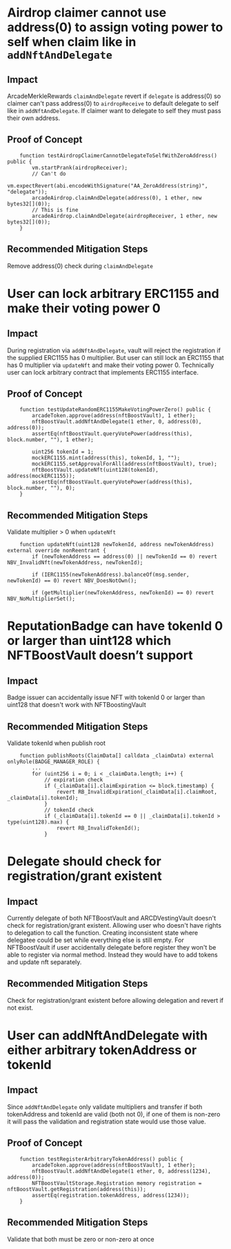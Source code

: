 # Airdrop claimer cannot use address(0) to assign voting power to self when claim like in `addNftAndDelegate`

## Impact
ArcadeMerkleRewards `claimAndDelegate` revert if `delegate` is address(0) so claimer can't pass address(0) to `airdropReceive` to default delegate to self like in `addNftAndDelegate`. If claimer want to delegate to self they must pass their own address.

## Proof of Concept
```
    function testAirdropClaimerCannotDelegateToSelfWithZeroAddress() public {
        vm.startPrank(airdropReceiver);
        // Can't do
        vm.expectRevert(abi.encodeWithSignature("AA_ZeroAddress(string)", "delegate"));
        arcadeAirdrop.claimAndDelegate(address(0), 1 ether, new bytes32[](0));
        // This is fine
        arcadeAirdrop.claimAndDelegate(airdropReceiver, 1 ether, new bytes32[](0));
    }
```

## Recommended Mitigation Steps
Remove address(0) check during `claimAndDelegate`

# User can lock arbitrary ERC1155 and make their voting power 0

## Impact
During registration via `addNftAndDelegate`, vault will reject the registration if the supplied ERC1155 has 0 multiplier. But user can still lock an ERC1155 that has 0 multiplier via `updateNft` and make their voting power 0. Technically user can lock arbitrary contract that implements ERC1155 interface.

## Proof of Concept
```
    function testUpdateRandomERC1155MakeVotingPowerZero() public {
        arcadeToken.approve(address(nftBoostVault), 1 ether);
        nftBoostVault.addNftAndDelegate(1 ether, 0, address(0), address(0));
        assertEq(nftBoostVault.queryVotePower(address(this), block.number, ""), 1 ether);

        uint256 tokenId = 1;
        mockERC1155.mint(address(this), tokenId, 1, "");
        mockERC1155.setApprovalForAll(address(nftBoostVault), true);
        nftBoostVault.updateNft(uint128(tokenId), address(mockERC1155));
        assertEq(nftBoostVault.queryVotePower(address(this), block.number, ""), 0);
    }
```

## Recommended Mitigation Steps
Validate multiplier > 0 when `updateNft`
```
    function updateNft(uint128 newTokenId, address newTokenAddress) external override nonReentrant {
        if (newTokenAddress == address(0) || newTokenId == 0) revert NBV_InvalidNft(newTokenAddress, newTokenId);

        if (IERC1155(newTokenAddress).balanceOf(msg.sender, newTokenId) == 0) revert NBV_DoesNotOwn();

        if (getMultiplier(newTokenAddress, newTokenId) == 0) revert NBV_NoMultiplierSet();
```

# ReputationBadge can have tokenId 0 or larger than uint128 which NFTBoostVault doesn’t support

## Impact
Badge issuer can accidentally issue NFT with tokenId 0 or larger than uint128 that doesn't work with NFTBoostingVault

## Recommended Mitigation Steps
Validate tokenId when publish root
```
    function publishRoots(ClaimData[] calldata _claimData) external onlyRole(BADGE_MANAGER_ROLE) {
        ...
        for (uint256 i = 0; i < _claimData.length; i++) {
            // expiration check
            if (_claimData[i].claimExpiration <= block.timestamp) {
                revert RB_InvalidExpiration(_claimData[i].claimRoot, _claimData[i].tokenId);
            }
            // tokenId check
            if (_claimData[i].tokenId == 0 || _claimData[i].tokenId > type(uint128).max) {
                revert RB_InvalidTokenId();
            }
```

# Delegate should check for registration/grant existent

## Impact
Currently delegate of both NFTBoostVault and ARCDVestingVault doesn't check for registration/grant existent. Allowing user who doesn't have rights to delegation to call the function. Creating inconsistent state where delegatee could be set while everything else is still empty. For NFTBoostVault if user accidentally delegate before register they won't be able to register via normal method. Instead they would have to add tokens and update nft separately.

## Recommended Mitigation Steps
Check for registration/grant existent before allowing delegation and revert if not exist.

# User can addNftAndDelegate with either arbitrary tokenAddress or tokenId

## Impact
Since `addNftAndDelegate` only validate multipliers and transfer if both tokenAddress and tokenId are valid (both not 0), if one of them is non-zero it will pass the validation and registration state would use those value.

## Proof of Concept
```
    function testRegisterArbitraryTokenAddress() public {
        arcadeToken.approve(address(nftBoostVault), 1 ether);
        nftBoostVault.addNftAndDelegate(1 ether, 0, address(1234), address(0));
        NFTBoostVaultStorage.Registration memory registration = nftBoostVault.getRegistration(address(this));
        assertEq(registration.tokenAddress, address(1234));
    }
```

## Recommended Mitigation Steps
Validate that both must be zero or non-zero at once